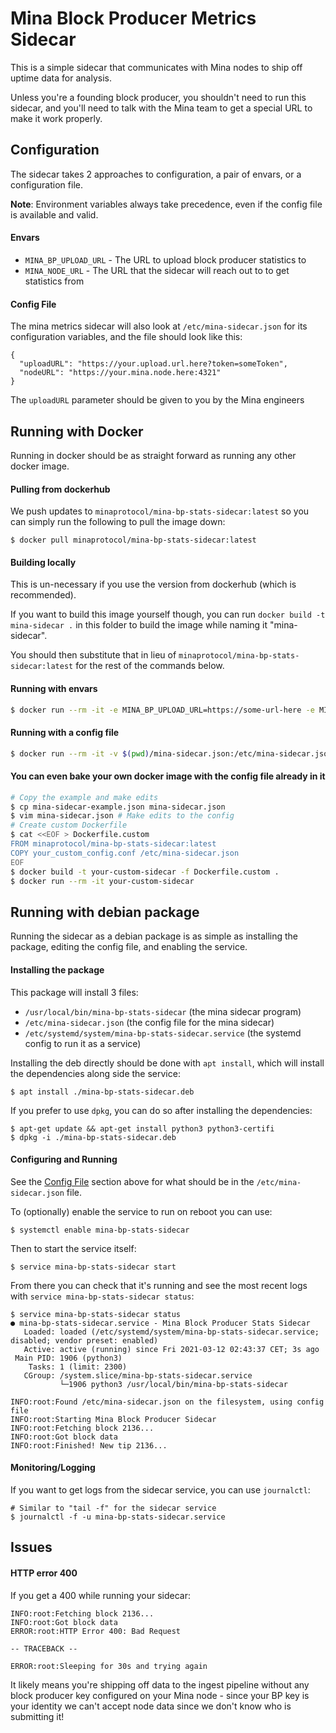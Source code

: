 # Mina Block Producer Metrics Sidecar

This is a simple sidecar that communicates with Mina nodes to ship off uptime data for analysis.

Unless you're a founding block producer, you shouldn't need to run this sidecar, and you'll need to talk with the Mina team to get a special URL to make it work properly.

## Configuration

The sidecar takes 2 approaches to configuration, a pair of envars, or a configuration file. 

**Note**: Environment variables always take precedence, even if the config file is available and valid. 

#### Envars
- `MINA_BP_UPLOAD_URL` - The URL to upload block producer statistics to
- `MINA_NODE_URL` - The URL that the sidecar will reach out to to get statistics from

#### Config File
[config-file]: #config-file
The mina metrics sidecar will also look at `/etc/mina-sidecar.json` for its configuration variables, and the file should look like this:

```
{
  "uploadURL": "https://your.upload.url.here?token=someToken", 
  "nodeURL": "https://your.mina.node.here:4321"
}
```

The `uploadURL` parameter should be given to you by the Mina engineers

## Running with Docker
Running in docker should be as straight forward as running any other docker image. 

#### Pulling from dockerhub
We push updates to `minaprotocol/mina-bp-stats-sidecar:latest` so you can simply run the following to pull the image down:

```
$ docker pull minaprotocol/mina-bp-stats-sidecar:latest
```

#### Building locally
This is un-necessary if you use the version from dockerhub (which is recommended).

If you want to build this image yourself though, you can run `docker build -t mina-sidecar .` in this folder to build the image while naming it "mina-sidecar". 

You should then substitute that in lieu of `minaprotocol/mina-bp-stats-sidecar:latest` for the rest of the commands below.

#### Running with envars
```bash
$ docker run --rm -it -e MINA_BP_UPLOAD_URL=https://some-url-here -e MINA_NODE_URL=https://localhost:4321 minaprotocol/mina-bp-stats-sidecar:latest
```

#### Running with a config file
```bash
$ docker run --rm -it -v $(pwd)/mina-sidecar.json:/etc/mina-sidecar.json minaprotocol/mina-bp-stats-sidecar:latest
```
#### You can even bake your own docker image with the config file already in it
```bash
# Copy the example and make edits
$ cp mina-sidecar-example.json mina-sidecar.json
$ vim mina-sidecar.json # Make edits to the config
# Create custom Dockerfile
$ cat <<EOF > Dockerfile.custom
FROM minaprotocol/mina-bp-stats-sidecar:latest
COPY your_custom_config.conf /etc/mina-sidecar.json
EOF
$ docker build -t your-custom-sidecar -f Dockerfile.custom .
$ docker run --rm -it your-custom-sidecar
```

## Running with debian package

Running the sidecar as a debian package is as simple as installing the package, editing the config file, and enabling the service.

#### Installing the package

This package will install 3 files:

- `/usr/local/bin/mina-bp-stats-sidecar` (the mina sidecar program)
- `/etc/mina-sidecar.json` (the config file for the mina sidecar)
- `/etc/systemd/system/mina-bp-stats-sidecar.service` (the systemd config to run it as a service)

Installing the deb directly should be done with `apt install`, which will install the dependencies along side the service:

```
$ apt install ./mina-bp-stats-sidecar.deb
```

If you prefer to use `dpkg`, you can do so after installing the dependencies:

```
$ apt-get update && apt-get install python3 python3-certifi
$ dpkg -i ./mina-bp-stats-sidecar.deb
```

#### Configuring and Running

See the [Config File](#config-file) section above for what should be in the `/etc/mina-sidecar.json` file.

To (optionally) enable the service to run on reboot you can use:

```
$ systemctl enable mina-bp-stats-sidecar
```

Then to start the service itself:

```
$ service mina-bp-stats-sidecar start
```

From there you can check that it's running and see the most recent logs with `service mina-bp-stats-sidecar status`:

```
$ service mina-bp-stats-sidecar status
● mina-bp-stats-sidecar.service - Mina Block Producer Stats Sidecar
   Loaded: loaded (/etc/systemd/system/mina-bp-stats-sidecar.service; disabled; vendor preset: enabled)
   Active: active (running) since Fri 2021-03-12 02:43:37 CET; 3s ago
 Main PID: 1906 (python3)
    Tasks: 1 (limit: 2300)
   CGroup: /system.slice/mina-bp-stats-sidecar.service
           └─1906 python3 /usr/local/bin/mina-bp-stats-sidecar

INFO:root:Found /etc/mina-sidecar.json on the filesystem, using config file
INFO:root:Starting Mina Block Producer Sidecar
INFO:root:Fetching block 2136...
INFO:root:Got block data
INFO:root:Finished! New tip 2136...
```

#### Monitoring/Logging

If you want to get logs from the sidecar service, you can use `journalctl`:

```
# Similar to "tail -f" for the sidecar service
$ journalctl -f -u mina-bp-stats-sidecar.service
```

## Issues

#### HTTP error 400 

If you get a 400 while running your sidecar:

```
INFO:root:Fetching block 2136...
INFO:root:Got block data
ERROR:root:HTTP Error 400: Bad Request

-- TRACEBACK --

ERROR:root:Sleeping for 30s and trying again
```

It likely means you're shipping off data to the ingest pipeline without any block producer key configured on your Mina node - since your BP key is your identity we can't accept node data since we don't know who is submitting it!
